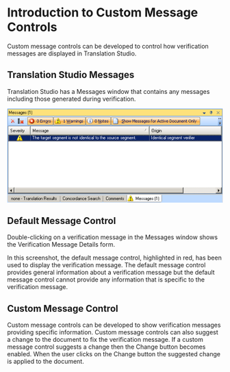 Introduction to Custom Message Controls
=====
Custom message controls can be developed to control how verification messages are displayed in Translation Studio.

Translation Studio Messages
----
Translation Studio has a Messages window that contains any messages including those generated during verification.

<img style="display:block; " src="images/MessagesWindow.png" />

Default Message Control
---
Double-clicking on a verification message in the Messages window shows the Verification Message Details form.




In this screenshot, the default message control, highlighted in red, has been used to display the verification message. The default message control provides general information about a verification message but the default message control cannot provide any information that is specific to the verification message.

Custom Message Control
----
Custom message controls can be developed to show verification messages providing specific information. Custom message controls can also suggest a change to the document to fix the verification message. If a custom message control suggests a change then the Change button becomes enabled. When the user clicks on the Change button the suggested change is applied to the document.